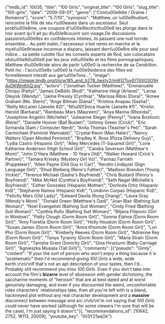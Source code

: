 {"tmdb_id": 10035, "title": "100 Girls", "original_title": "100 Girls", "slug_title": "100-girls", "date": "2000-09-01", "genre": ["Com\u00e9die / Drame / Romance"], "score": "5.7/10", "synopsis": "Matthew, un \u00e9tudiant, rencontre la fille de ses r\u00eaves dans un ascenseur. Seul probl\u00e8me, une coupure d'\u00e9lectricit\u00e9 les plonge dans le noir avant qu'il ait pu d\u00e9couvrir son visage.De discussions passionn\u00e9es en confidences intimes, ils passent une nuit torride ensemble... Au petit matin, l'ascenseur s'est remis en marche et la myst\u00e9rieuse inconnue a disparu, laissant derri\u00e8re elle pour seul indice... sa petite culotte !Sur les conseils experts de Rod, son colocataire obs\u00e9d\u00e9 par les jeux vid\u00e9o et les films pornographiques, Matthew d\u00e9cide alors de partir \u00e0 la recherche de sa Cendrillon. Petit hic : l'acc\u00e8s \u00e0 la r\u00e9sidence des filles est formellement interdit aux gar\u00e7ons...", "image": "https://image.tmdb.org/t/p/w185_and_h278_bestv2/mi61ZTuyEIT6XO3O1HAyDKWmKhQ.jpg", "actors": ["Jonathan Tucker (Matthew)", "Emmanuelle Chriqui (Patty)", "James DeBello (Rod)", "Katherine Heigl (Arlene)", "Larisa Oleynik (Wendy)", "Jaime Pressly (Cynthia)", "Marissa Ribisi (Dora)", "Aimee Graham (Ms. Stern)", "Ange Billman (Dana)", "Kristina Anapau (Sasha)", "Reilly McLaren (Janeite #2)", "M\u00f3nica Huarte (Janeite #1)", "Kristin Herold (Barbara)", "Rainbeau Mars (Maureen)", "Anya Marina (Rhonda)", "Josephine Angelini (Michelle)", "Julieanne Steger (Penny)", "Ivana Bozilovic (Rene)", "Danielle Hoover (Ball Buster)", "Johnny Green (Crick)", "Eric Szmanda (Sam / Computer Nerd)", "Anita Thomas (Teacher's Pet)", "Sarah Carmichael (Feminist Wannabe)", "Crystal Kwon (Man Hater)", "Nancy Walters (Open Minded Feminist)", "Bradley K. Ross (Pizza Delivery Guy)", "Lydia Castro (Hispanic Girl)", "Alley Mercedes (T-Squared Girl)", "Lorie Katherine Anderson (High School Girl)", "Candra Severson (Matthew's Mom)", "John O'Hara (Matthew - 10 Years Old)", "Walker Howard (Crick's Partner)", "Tamara Krinsky (Mystery Girl Vo)", "Farinaz Farrokh (Puppeteer)", "Allen Payne (Old Guy in Car)", "Kerstin Lindquist (Sign Language Girl)", "Ehud Bleiberg (Rene's Father)", "Madison Brandon (Young Vickie)", "Terence Michael (Sasha's Boyfriend)", "Chris Bustard (Penny's Boyfriend)", "Mike McNet (Cynthia's Boyfriend)", "Seth Nagel (Michelle's Boyfriend)", "Esther Gonzalez (Hispanic Mother)", "Dorlinda Ortiz (Hispanic Kid)", "Stephanie Ramos (Hispanic Kid)", "Londonn Corpas (Hispanic Kid)", "Felicity Mars (Old Lady)", "Edward Davila (Kung Chang)", "Laura Gray (Wendy's Mom)", "Donald Green (Matthew's Dad)", "Joan Blair (Bathing Suit Woman)", "Noel Evangelisti (Bathing Suit Woman)", "Cindy Fried (Bathing Suit Woman)", "Cynthia Rullo (Bathing Suit Woman)", "Biljana Filipovic (Girl in Window)", "Patty Clough (Dorm Room Girl)", "Sonnie Elahna (Dorm Room Girl)", "Amy Fioretta (Dorm Room Girl)", "Holly Houston (Dorm Room Girl)", "Susan James (Dorm Room Girl)", "Anna Khomute (Dorm Room Girl)", "Lon Pho (Dorm Room Girl)", "Kimberly Reeves (Dorm Room Girl)", "Adrienne Rey (Dorm Room Girl)", "Tanya Tyranny (Dorm Room Girl)", "Maria Strain (Dorm Room Girl)", "Tanisha Grant (Sorority Girl)", "Gina Hiraizumi (Baby Carriage Girl)", "Agnieszka Musiala (Tall Girl)"], "comments": [{"pseudo": "Gimly", "content": "If your the sort of person who won't enjoy a thing because it is \"problematic\" then I'd recommend giving _100 Girls_ a wide, wide berth.\r\n\r\nIf that's not an apt description of your tastes, then I'd... Probably still recommend you miss _100 Girls_. Even if you don't take into account the film's **bizarre** level of obsession with gender dichotomy, the saccharine moments of \"heroism\" that are at best dated and at worst genuinely damaging, and even if you discounted the weird, uncomfortable roles characters' relationships take, then all you're left with is a bland, hackneyed plot without any real character development and a **massive** disconnect between message and arc.\r\n\r\nI'm not saying that _100 Girls_ could never have worked (although for some viewers I'm sure that will be the case), I'm just saying it doesn't."}], "recommandations_id": [10642, 2752, 18113, 20009], "youtube_key": "ihI3Y21aqOk"}